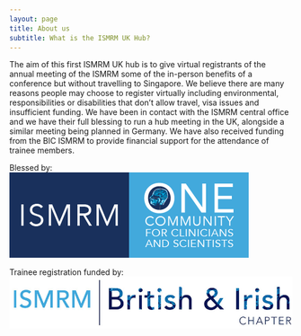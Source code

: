 ```yaml
---
layout: page
title: About us
subtitle: What is the ISMRM UK Hub?
---
```


The aim of this first ISMRM UK hub is to give virtual registrants of the annual meeting of the ISMRM some of the in-person benefits of a conference but without travelling to Singapore. We believe there are many reasons people may choose to register virtually including environmental, responsibilities or disabilities that don’t allow travel, visa issues and insufficient funding. We have been in contact with the ISMRM central office and we have their full blessing to run a hub meeting in the UK, alongside a similar meeting being planned in Germany. We have also received funding from the BIC ISMRM to provide financial support for the attendance of trainee members.

Blessed by:
![alt text](/assets/img/ISMRM-2020-Main-Logo-medium-2.png "ISMRM logo")

Trainee registration funded by:
![alt text](/assets/img/British-Irish.jpg "BIC ISMRM logo")
